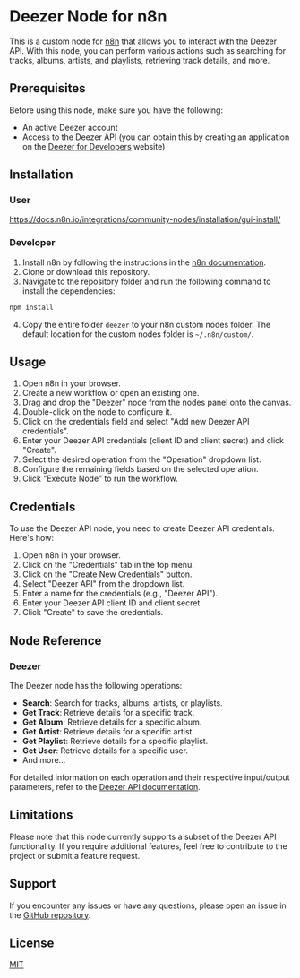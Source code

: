 # Deezer Node for n8n

This is a custom node for [n8n](https://n8n.io/) that allows you to interact with the Deezer API. With this node, you can perform various actions such as searching for tracks, albums, artists, and playlists, retrieving track details, and more.

## Prerequisites

Before using this node, make sure you have the following:

- An active Deezer account
- Access to the Deezer API (you can obtain this by creating an application on the [Deezer for Developers](https://developers.deezer.com/) website)

## Installation
### User
https://docs.n8n.io/integrations/community-nodes/installation/gui-install/

### Developer
1. Install n8n by following the instructions in the [n8n documentation](https://docs.n8n.io/getting-started/installation).
2. Clone or download this repository.
3. Navigate to the repository folder and run the following command to install the dependencies:

```bash
npm install
```

4. Copy the entire folder `deezer` to your n8n custom nodes folder. The default location for the custom nodes folder is `~/.n8n/custom/`.

## Usage

1. Open n8n in your browser.
2. Create a new workflow or open an existing one.
3. Drag and drop the "Deezer" node from the nodes panel onto the canvas.
4. Double-click on the node to configure it.
5. Click on the credentials field and select "Add new Deezer API credentials".
6. Enter your Deezer API credentials (client ID and client secret) and click "Create".
7. Select the desired operation from the "Operation" dropdown list.
8. Configure the remaining fields based on the selected operation.
9. Click "Execute Node" to run the workflow.

## Credentials

To use the Deezer API node, you need to create Deezer API credentials. Here's how:

1. Open n8n in your browser.
2. Click on the "Credentials" tab in the top menu.
3. Click on the "Create New Credentials" button.
4. Select "Deezer API" from the dropdown list.
5. Enter a name for the credentials (e.g., "Deezer API").
6. Enter your Deezer API client ID and client secret.
7. Click "Create" to save the credentials.

## Node Reference

### Deezer

The Deezer node has the following operations:

- **Search**: Search for tracks, albums, artists, or playlists.
- **Get Track**: Retrieve details for a specific track.
- **Get Album**: Retrieve details for a specific album.
- **Get Artist**: Retrieve details for a specific artist.
- **Get Playlist**: Retrieve details for a specific playlist.
- **Get User**: Retrieve details for a specific user.
- And more...

For detailed information on each operation and their respective input/output parameters, refer to the [Deezer API documentation](https://developers.deezer.com/api).

## Limitations

Please note that this node currently supports a subset of the Deezer API functionality. If you require additional features, feel free to contribute to the project or submit a feature request.

## Support

If you encounter any issues or have any questions, please open an issue in the [GitHub repository](https://github.com/n8n-io/n8n).

## License

[MIT](https://github.com/n8n-io/n8n-nodes-starter/blob/master/LICENSE.md)
